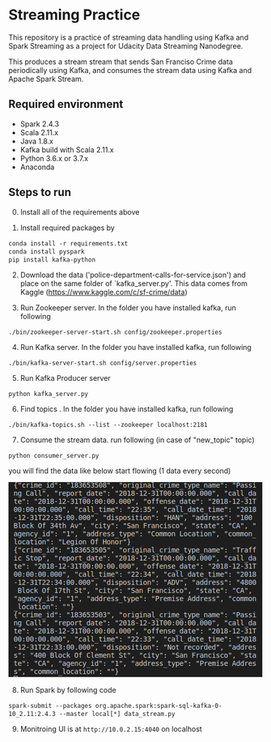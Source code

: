 # Streaming Practice

This repository is a practice of streaming data handling using Kafka and Spark Streaming as a project for Udacity Data Streaming Nanodegree.  

This produces a stream stream that sends San Franciso Crime data periodically using Kafka, and consumes the stream data using Kafka and Apache Spark Stream. 


## Required environment

- Spark 2.4.3
- Scala 2.11.x
- Java 1.8.x
- Kafka build with Scala 2.11.x
- Python 3.6.x or 3.7.x
- Anaconda 

## Steps to run 

0.  Install all of the requirements above

1.  Install required packages by 
```
conda install -r requirements.txt
conda install pyspark
pip install kafka-python
 ```

2. Download the data ('police-department-calls-for-service.json') and place on the same folder of `kafka_server.py'. This data comes from Kaggle (https://www.kaggle.com/c/sf-crime/data)


3. Run Zookeeper server. In the folder you have installed kafka, run following
```
./bin/zookeeper-server-start.sh config/zookeeper.properties
```

4. Run Kafka server. In the folder you have installed kafka, run following

```
./bin/kafka-server-start.sh config/server.properties

```
5. Run Kafka Producer server
```
python kafka_server.py

```

6. Find topics . In the folder you have installed kafka, run following

```
./bin/kafka-topics.sh --list --zookeeper localhost:2181
```

7. Consume the stream data.  run following (in case of "new_topic" topic)

```
python consumer_server.py

```
you will find the data like below start flowing (1 data every second)

![data](./Consumer-data.png)



8. Run Spark by following code 

```
spark-submit --packages org.apache.spark:spark-sql-kafka-0-10_2.11:2.4.3 --master local[*] data_stream.py
```

9. Monitroing UI is at `http://10.0.2.15:4040`  on localhost





